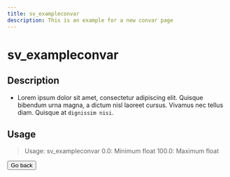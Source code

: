 ```yaml
---
title: sv_exampleconvar
description: This is an example for a new convar page
---
```


# sv_exampleconvar

## Description

* Lorem ipsum dolor sit amet, consectetur adipiscing elit. Quisque bibendum urna magna, a dictum nisl laoreet cursus. Vivamus nec tellus diam. Quisque at `dignissim nisi`.

## Usage

> Usage: sv_exampleconvar <float>
> 0.0: Minimum float
> 100.0: Maximum float

<a onclick="window.history.back()"><button class="btn btn-primary">Go back</button></a>
